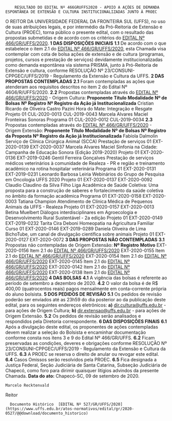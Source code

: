         RESULTADO DO EDITAL Nº 466GRUFFS2020 - APOIO A AÇÕES DE DEMANDA ESPONTÂNEA DE EXTENSÃO E CULTURA INSTITUCIONALIZADAS JUNTO À PROEC  

 O REITOR DA UNIVERSIDADE FEDERAL DA FRONTEIRA SUL (UFFS), no uso de suas atribuições legais, e por intermédio da Pró-Reitoria de Extensão e Cultura (PROEC), torna público o presente edital, com o resultado das propostas submetidas e de acordo com os critérios do [EDITAL Nº 466/GR/UFFS/2020](https://www.uffs.edu.br/atos-normativos/edital/gr/2020-0466).  **1 DAS DISPOSIÇÕES INICIAIS** **1.1**  De acordo com o que estabelece o item 2.1 do [EDITAL Nº 466/GR/UFFS/2020](https://www.uffs.edu.br/atos-normativos/edital/gr/2020-0466), esta Chamada visa contemplar com cota de bolsa ações de extensão e de cultura (programas, projetos, cursos e prestação de serviços) devidamente institucionalizadas como demanda espontânea via sistema PRISMA, junto à Pró-Reitoria de Extensão e cultura, conforme RESOLUÇÂO Nº 23/CONSUNI-CPPGEC/UFFS/2019 - Regulamento da Extensão e Cultura da UFFS.  **2 DAS PROPOSTAS CONTEMPLADAS** **2.1**  Foram contempladas as ações que atenderam aos requisitos descritos no item 2 do Edital Nº 46G6/R/UFFS/2020. **2.2**  Propostas contempladas através do [EDITAL Nº 466/GR/UFFS/2020](https://www.uffs.edu.br/atos-normativos/edital/gr/2020-0466) - Origem Cultura:     **Proponente**   **Título**   **Modalidade**   **Nº de Bolsas**   **Nº Registro**   **Nº Registro da Ação já Institucionalizada**     Cristian Ricardo de Oliveira Castro Pazini   Hora do Mate: Integração e Resgate   Projeto   01   CUL-2020-0013   CUL-2019-0043     Marcela Alvares Maciel   Fronteiras Sonoras   Programa   01   CUL-2020-0012   CUL-2019-0034     **2.3**  Propostas contempladas através do [EDITAL Nº 466/GR/UFFS/2020](https://www.uffs.edu.br/atos-normativos/edital/gr/2020-0466) - Origem Extensão:     **Proponente**   **Título**   **Modalidade**   **Nº de Bolsas**   **Nº Registro da Proposta**   **Nº Registro da Ação já Institucionalizada**     Fabíola Dalmolin   Serviço de Clínica Cirúrgica Animal (SCCA)   Prestação de serviços   01   EXT-2020-0139   EXT-2020-0037     Marcela Alvares Maciel   Sinfonia na Cidade: Campanha de Educação Sonora (Edição 2019-2020)   Projeto   01   EXT-2020-0136   EXT-2019-0246     Gentil Ferreira Gonçalves   Prestação de serviços médicos veterinários à comunidade de Realeza - PR e região e treinamento acadêmico na rotina hospitalar veterinária   Programa   01   EXT-2020-0131   EXT-2019-0231     Leonardo Barbosa Leiria   Webinários do Grupo de Pesquisa em Oncologia UFFS 2020   Projeto   01   EXT-2020-0137   EXT-2020-0092     Claudio Claudino da Silva Filho   Liga Acadêmica de Saúde Coletiva: Uma proposta para a construção de saberes e fortalecimento da saúde coletiva no âmbito da formação acadêmica   Programa   01   EXT-2020-0158   EXT-2020-0003     Tatiana Champion   Atendimento de Clínica Médica de Pequenos Animais da UFFS - Realeza   Projeto   01   EXT-2020-0157   EXT-2020-0013     Betina Muelbert   Diálogos interdisciplinares em Agroecologia e Desenvolvimento Rural Sustentável - 2a edição   Projeto   01   EXT-2020-0149   EXT-2019-0232     Tarita Cira Deboni   Homeopatia na Agricultura Familiar   Curso   01   EXT-2020-0146   EXT-2019-0289     Daniela Oliveira de Lima   BichoTube, um canal de divulgação científica sobre animais   Projeto   01   EXT-2020-0127   EXT-2020-0072      **3 DAS PROPOSTAS NÃO CONTEMPLADAS** **3.1**  Propostas não contempladas de Origem Extensão:     **Nº Registro**   **Motivo**     EXT-2020-0156   Item 2.1 do [EDITAL Nº 466/GR/UFFS/2020](https://www.uffs.edu.br/atos-normativos/edital/gr/2020-0466)     EXT-2020-0155   Item 2.1 do [EDITAL Nº 466/GR/UFFS/2020](https://www.uffs.edu.br/atos-normativos/edital/gr/2020-0466)     EXT-2020-0154   Item 2.1 do [EDITAL Nº 466/GR/UFFS/2020](https://www.uffs.edu.br/atos-normativos/edital/gr/2020-0466)     EXT-2020-0145   Item 2.1 do [EDITAL Nº 466/GR/UFFS/2020](https://www.uffs.edu.br/atos-normativos/edital/gr/2020-0466)     EXT-2020-0142   Item 2.1 do [EDITAL Nº 466/GR/UFFS/2020](https://www.uffs.edu.br/atos-normativos/edital/gr/2020-0466)     EXT-2020-0138   Item 2.1 do [EDITAL Nº 466/GR/UFFS/2020](https://www.uffs.edu.br/atos-normativos/edital/gr/2020-0466)      **4 DAS BOLSAS** **4.1**  A vigência das bolsas é referente ao período de setembro a dezembro de 2020. **4.2**  O valor da bolsa é de R$ 400,00 (quatrocentos reais) pagos mensalmente em conta-corrente própria do aluno bolsista.  **5 DOS PEDIDOS DE REVISÃO** **5.1**  Os pedidos de revisão poderão ser enviados até as 23h59 do dia posterior ao da publicação deste edital, para os seguintes endereços eletrônicos: **a)**  dir.cultura@uffs.edu.br - para ações de Origem Cultura; **b)**  dir.extensao@uffs.edu.br - para ações de Origem Extensão. **5.2**  Os pedidos de revisão serão analisados e respondidos pela Diretoria correspondente.  **6 DAS DISPOSIÇÕES FINAIS** **6.1**  Após a divulgação deste edital, os proponentes de ações contempladas devem realizar a seleção do Bolsista e encaminhar documentação conforme consta nos itens 3 e 9 do Edital Nº 466/GR/UFFS. **6.2**  Ficam preservadas as condições, deveres e obrigações conforme RESOLUÇÂO Nº 23/CONSUNI-CPPGEC/UFFS/2019 - Regulamento da Extensão e Cultura da UFFS. **6.3**  A PROEC se reserva o direito de anular ou revogar este edital. **6.4**  Casos Omissos serão resolvidos pela PROEC. **6.5**  Fica designada a Justiça Federal, Seção Judiciária de Santa Catarina, Subseção Judiciária de Chapecó, como foro para dirimir quaisquer litígios advindos da presente Chamada.        **Data do ato:** Chapecó-SC, 09 de setembro de 2020.   
 

    Marcelo Recktenvald   
 Reitor 

      Documento Histórico  [EDITAL Nº 527/GR/UFFS/2020](https://www.uffs.edu.br/atos-normativos/edital/gr/2020-0527/@@download/documento_historico)     
      